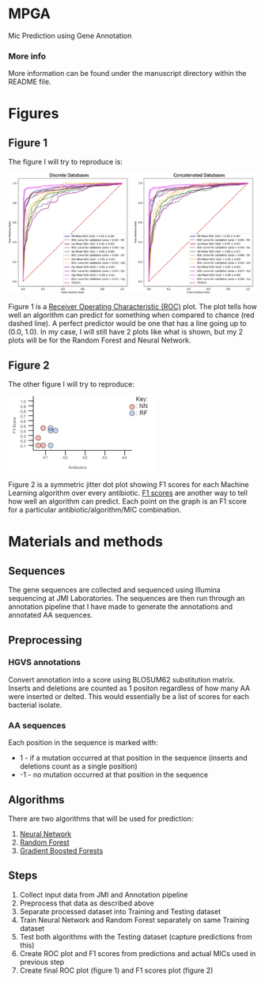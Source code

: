 # MPGA
Mic Prediction using Gene Annotation

### More info
More information can be found under the manuscript directory within the README file.

# Figures

## Figure 1
The figure I will try to reproduce is:

![Image1](figure_1.PNG)

Figure 1 is a [Receiver Operating Characteristic (ROC)](https://en.wikipedia.org/wiki/Receiver_operating_characteristic) plot. The plot tells how well an algorithm can predict for something when compared to chance (red dashed line). A perfect predictor would be one that has a line going up to (0.0, 1.0). In my case, I will still have 2 plots like what is shown, but my 2 plots will be for the Random Forest and Neural Network.

## Figure 2
The other figure I will try to reproduce:

![Image2](figure_2.png)

Figure 2 is a symmetric jitter dot plot showing F1 scores for each Machine Learning algorithm over every antibiotic. [F1 scores](https://towardsdatascience.com/accuracy-precision-recall-or-f1-331fb37c5cb9) are another way to tell how well an algorithm can predict. Each point on the graph is an F1 score for a particular antibiotic/algorithm/MIC combination.

# Materials and methods

## Sequences
The gene sequences are collected and sequenced using Illumina sequencing at JMI Laboratories. The sequences are then run through an annotation pipeline that I have made to generate the annotations and annotated AA sequences.

## Preprocessing
### HGVS annotations
Convert annotation into a score using BLOSUM62 substitution matrix. Inserts and deletions are counted as 1 positon regardless of how many AA were inserted or delted. This would essentially be a list of scores for each bacterial isolate.

### AA sequences
Each position in the sequence is marked with:
* 1 - if a mutation occurred at that position in the sequence (inserts and deletions count as a single position)
* -1 - no mutation occurred at that position in the sequence

## Algorithms
There are two algorithms that will be used for prediction:
1. [Neural Network](https://towardsdatascience.com/understanding-neural-networks-19020b758230)
2. [Random Forest](https://towardsdatascience.com/understanding-random-forest-58381e0602d2)
3. [Gradient Boosted Forests](https://towardsdatascience.com/basic-ensemble-learning-random-forest-adaboost-gradient-boosting-step-by-step-explained-95d49d1e2725)

## Steps
1. Collect input data from JMI and Annotation pipeline
2. Preprocess that data as described above
3. Separate processed dataset into Training and Testing dataset
4. Train Neural Network and Random Forest separately on same Training dataset
5. Test both algorithms with the Testing dataset (capture predictions from this)
6. Create ROC plot and F1 scores from predictions and actual MICs used in previous step
7. Create final ROC plot (figure 1) and F1 scores plot (figure 2)
